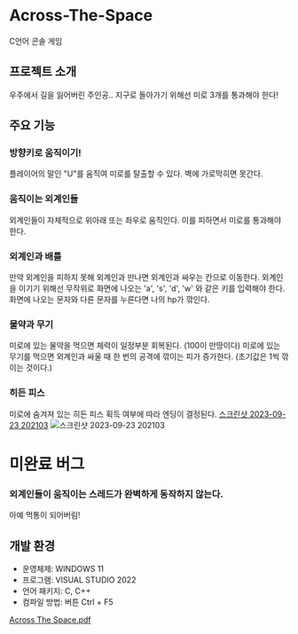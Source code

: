 # Across-The-Space
C언어 콘솔 게임
## 프로젝트 소개
우주에서 길을 잃어버린 주인공.. 지구로 돌아가기 위해선 미로 3개를 통과해야 한다!

## 주요 기능
### 방향키로 움직이기!
플레이어의 말인 "U"를 움직여 미로를 탈출할 수 있다. 벽에 가로막히면 못간다.
### 움직이는 외계인들
외계인들이 자체적으로 위아래 또는 좌우로 움직인다. 이를 피하면서 미로를 통과해야 한다.
### 외계인과 배틀
만약 외계인을 피하지 못해 외계인과 만나면 외계인과 싸우는 칸으로 이동한다.
외계인을 이기기 위해선 무작위로 화면에 나오는 'a', 's', 'd', 'w' 와 같은 키를 입력해야 한다.
화면에 나오는 문자와 다른 문자를 누른다면 나의 hp가 깎인다.

### 물약과 무기
미로에 있는 물약을 먹으면 체력이 일정부분 회복된다. (100이 만땅이다)
미로에 있는 무기를 먹으면 외계인과 싸울 때 한 번의 공격에 깎이는 피가 증가한다. (초기값은 1씩 깎이는 것이다.)
### 히든 피스
미로에 숨겨져 있는 히든 피스 획득 여부에 따라 엔딩이 결정된다.
[스크린샷 2023-09-23 202103](https://github.com/goodrain95/Across-The-Space/assets/143669574/fe0463d3-f8b3-4adb-85fb-32ab633b74b0)
![스크린샷 2023-09-23 202103](https://github.com/goodrain95/Across-The-Space/assets/143669574/872687c8-1f60-41dc-9435-9724d9b28b20)

# 미완료 버그
### 외계인들이 움직이는 스레드가 완벽하게 동작하지 않는다.
아예 먹통이 되어버림!

## 개발 환경
- 운영체제: WINDOWS 11
- 프로그램: VISUAL STUDIO 2022
- 언어 패키지: C, C++
- 컴파일 방법: 버튼 Ctrl + F5


[Across The Space.pdf](https://github.com/goodrain95/Across-The-Space/files/12839497/Across.The.Space.pdf)



